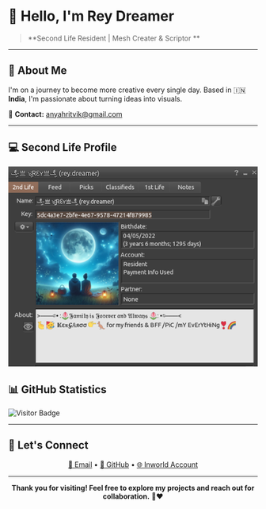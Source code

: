 # 👋 Hello, I'm Rey Dreamer

> **Second Life Resident | Mesh Creater & Scriptor **

---

## 🎯 About Me

I'm on a journey to become more creative every single day. Based in 🇮🇳 **India**, I'm passionate about turning ideas into visuals.

📧 **Contact:** [anyahritvik@gmail.com](mailto:anyahritvik@gmail.com)

---

## 💻 Second Life Profile

<div align="center">

<img src="https://github.com/anyahritvik/anyahritvik/blob/main/10a8271e9412e2a1ce83ab3341d1c007.png">

</div>



## 📊 GitHub Statistics

![Visitor Badge](https://visitor-badge.glitch.me/badge?page_id=anyahritvik.id)

---

## 🤝 Let's Connect

<div align="center">

[📧 Email](mailto:anyahritvik@gmail.com) • [💼 GitHub](https://github.com/anyahritvik) • [🌐 Inworld Account](secondlife:///app/agent/5dc4a3e7-2bfe-4e67-9578-47214f879985/about)

</div>

---

<div align="center">

**Thank you for visiting! Feel free to explore my projects and reach out for collaboration.** 🙏❤️

</div>
